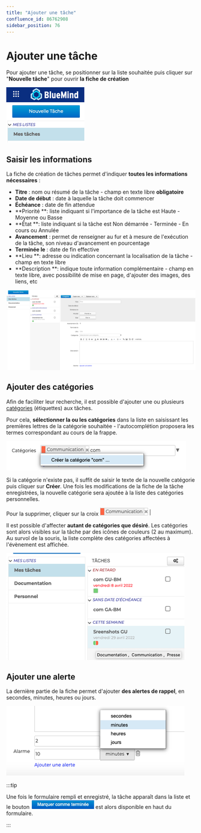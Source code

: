 ```yaml
---
title: "Ajouter une tâche"
confluence_id: 86762908
sidebar_position: 76
---
```

# Ajouter une tâche


Pour ajouter une tâche, se positionner sur la liste souhaitée puis cliquer sur "**Nouvelle tâche**" pour ouvrir **la fiche de création**

![](../../attachments/86762908/86764841.png)


## Saisir les informations

La fiche de création de tâches permet d'indiquer **toutes les informations nécessaires** :

- **Titre** : nom ou résumé de la tâche - champ en texte libre **obligatoire**
- **Date de début** : date à laquelle la tâche doit commencer
- **Échéance** : date de fin attendue
- **Priorité **: liste indiquant si l'importance de la tâche est Haute - Moyenne ou Basse
- **État **: liste indiquant si la tâche est Non démarrée - Terminée - En cours ou Annulée
- **Avancement** : permet de renseigner au fur et à mesure de l'exécution de la tâche, son niveau d'avancement en pourcentage
- **Terminée le** : date de fin effective
- **Lieu **: adresse ou indication concernant la localisation de la tâche - champ en texte libre
- **Description **: indique toute information complémentaire - champ en texte libre, avec possibilité de mise en page, d'ajouter des images, des liens, etc


![](../../attachments/86762908/86764840.png)


## Ajouter des catégories

Afin de faciliter leur recherche, il est possible d'ajouter une ou plusieurs [catégories](https://forge.bluemind.net/confluence/pages/viewpage.action?pageId=86743569#id-.Param%C3%A9trerlecompteutilisateurvBM4-Cr%C3%A9erdescat%C3%A9gories) (étiquettes) aux tâches.

Pour cela, **sélectionner la ou les catégories** dans la liste en saisissant les premières lettres de la catégorie souhaitée - l'autocomplétion proposera les termes correspondant au cours de la frappe.

![](../../attachments/86762908/86764839.png)

Si la catégorie n'existe pas, il suffit de saisir le texte de la nouvelle catégorie puis cliquer sur **Créer**. Une fois les modifications de la fiche de la tâche enregistrées, la nouvelle catégorie sera ajoutée à la liste des catégories personnelles.

Pour la supprimer, cliquer sur la croix ![](../../attachments/86762908/86764838.png)


Il est possible d'affecter **autant de catégories que désiré**. Les catégories sont alors visibles sur la tâche par des icônes de couleurs (2 au maximum). Au survol de la souris, la liste complète des catégories affectées à l'évènement est affichée.

![](../../attachments/86762908/86764837.png)

## Ajouter une alerte

La dernière partie de la fiche permet d'ajouter **des alertes de rappel**, en secondes, minutes, heures ou jours.

![](../../attachments/86762908/86764836.png)


:::tip

Une fois le formulaire rempli et enregistré, la tâche apparaît dans la liste et le bouton ![](../../attachments/86762908/86764834.png) est alors disponible en haut du formulaire.

:::

